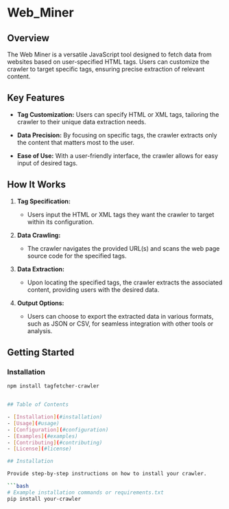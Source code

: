 # Web_Miner

## Overview

The Web Miner is a versatile JavaScript tool designed to fetch data from websites based on user-specified HTML tags. Users can customize the crawler to target specific tags, ensuring precise extraction of relevant content.

## Key Features

- **Tag Customization:** Users can specify HTML or XML tags, tailoring the crawler to their unique data extraction needs.

- **Data Precision:** By focusing on specific tags, the crawler extracts only the content that matters most to the user.

- **Ease of Use:** With a user-friendly interface, the crawler allows for easy input of desired tags.

## How It Works

1. **Tag Specification:**

   - Users input the HTML or XML tags they want the crawler to target within its configuration.

2. **Data Crawling:**

   - The crawler navigates the provided URL(s) and scans the web page source code for the specified tags.

3. **Data Extraction:**

   - Upon locating the specified tags, the crawler extracts the associated content, providing users with the desired data.

4. **Output Options:**
   - Users can choose to export the extracted data in various formats, such as JSON or CSV, for seamless integration with other tools or analysis.

## Getting Started

### Installation

````bash
npm install tagfetcher-crawler


## Table of Contents

- [Installation](#installation)
- [Usage](#usage)
- [Configuration](#configuration)
- [Examples](#examples)
- [Contributing](#contributing)
- [License](#license)

## Installation

Provide step-by-step instructions on how to install your crawler.

```bash
# Example installation commands or requirements.txt
pip install your-crawler
````
